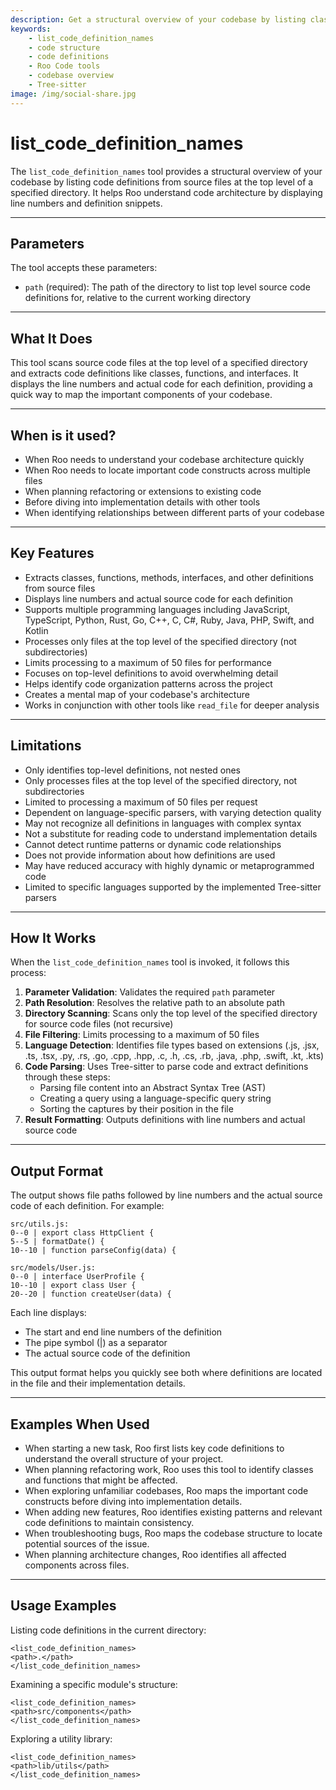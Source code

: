 ```yaml
---
description: Get a structural overview of your codebase by listing classes, functions, and interfaces with the list_code_definition_names tool.
keywords:
    - list_code_definition_names
    - code structure
    - code definitions
    - Roo Code tools
    - codebase overview
    - Tree-sitter
image: /img/social-share.jpg
---
```


# list_code_definition_names

The `list_code_definition_names` tool provides a structural overview of your codebase by listing code definitions from source files at the top level of a specified directory. It helps Roo understand code architecture by displaying line numbers and definition snippets.

---

## Parameters

The tool accepts these parameters:

- `path` (required): The path of the directory to list top level source code definitions for, relative to the current working directory

---

## What It Does

This tool scans source code files at the top level of a specified directory and extracts code definitions like classes, functions, and interfaces. It displays the line numbers and actual code for each definition, providing a quick way to map the important components of your codebase.

---

## When is it used?

- When Roo needs to understand your codebase architecture quickly
- When Roo needs to locate important code constructs across multiple files
- When planning refactoring or extensions to existing code
- Before diving into implementation details with other tools
- When identifying relationships between different parts of your codebase

---

## Key Features

- Extracts classes, functions, methods, interfaces, and other definitions from source files
- Displays line numbers and actual source code for each definition
- Supports multiple programming languages including JavaScript, TypeScript, Python, Rust, Go, C++, C, C#, Ruby, Java, PHP, Swift, and Kotlin
- Processes only files at the top level of the specified directory (not subdirectories)
- Limits processing to a maximum of 50 files for performance
- Focuses on top-level definitions to avoid overwhelming detail
- Helps identify code organization patterns across the project
- Creates a mental map of your codebase's architecture
- Works in conjunction with other tools like `read_file` for deeper analysis

---

## Limitations

- Only identifies top-level definitions, not nested ones
- Only processes files at the top level of the specified directory, not subdirectories
- Limited to processing a maximum of 50 files per request
- Dependent on language-specific parsers, with varying detection quality
- May not recognize all definitions in languages with complex syntax
- Not a substitute for reading code to understand implementation details
- Cannot detect runtime patterns or dynamic code relationships
- Does not provide information about how definitions are used
- May have reduced accuracy with highly dynamic or metaprogrammed code
- Limited to specific languages supported by the implemented Tree-sitter parsers

---

## How It Works

When the `list_code_definition_names` tool is invoked, it follows this process:

1. **Parameter Validation**: Validates the required `path` parameter
2. **Path Resolution**: Resolves the relative path to an absolute path
3. **Directory Scanning**: Scans only the top level of the specified directory for source code files (not recursive)
4. **File Filtering**: Limits processing to a maximum of 50 files
5. **Language Detection**: Identifies file types based on extensions (.js, .jsx, .ts, .tsx, .py, .rs, .go, .cpp, .hpp, .c, .h, .cs, .rb, .java, .php, .swift, .kt, .kts)
6. **Code Parsing**: Uses Tree-sitter to parse code and extract definitions through these steps:
    - Parsing file content into an Abstract Syntax Tree (AST)
    - Creating a query using a language-specific query string
    - Sorting the captures by their position in the file
7. **Result Formatting**: Outputs definitions with line numbers and actual source code

---

## Output Format

The output shows file paths followed by line numbers and the actual source code of each definition. For example:

```
src/utils.js:
0--0 | export class HttpClient {
5--5 | formatDate() {
10--10 | function parseConfig(data) {

src/models/User.js:
0--0 | interface UserProfile {
10--10 | export class User {
20--20 | function createUser(data) {
```

Each line displays:

- The start and end line numbers of the definition
- The pipe symbol (|) as a separator
- The actual source code of the definition

This output format helps you quickly see both where definitions are located in the file and their implementation details.

---

## Examples When Used

- When starting a new task, Roo first lists key code definitions to understand the overall structure of your project.
- When planning refactoring work, Roo uses this tool to identify classes and functions that might be affected.
- When exploring unfamiliar codebases, Roo maps the important code constructs before diving into implementation details.
- When adding new features, Roo identifies existing patterns and relevant code definitions to maintain consistency.
- When troubleshooting bugs, Roo maps the codebase structure to locate potential sources of the issue.
- When planning architecture changes, Roo identifies all affected components across files.

---

## Usage Examples

Listing code definitions in the current directory:

```
<list_code_definition_names>
<path>.</path>
</list_code_definition_names>
```

Examining a specific module's structure:

```
<list_code_definition_names>
<path>src/components</path>
</list_code_definition_names>
```

Exploring a utility library:

```
<list_code_definition_names>
<path>lib/utils</path>
</list_code_definition_names>
```

